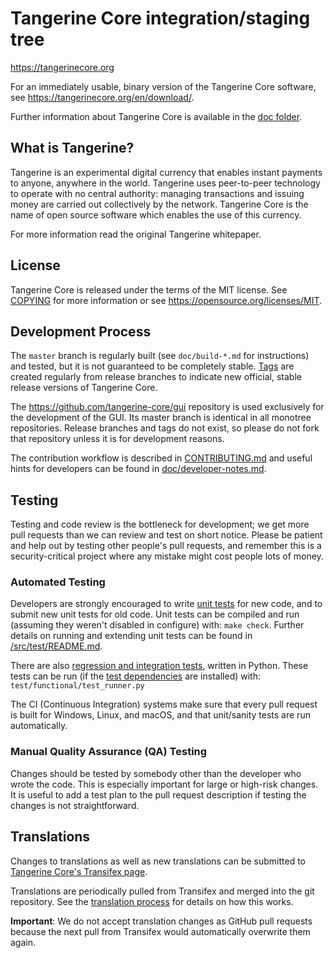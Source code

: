 Tangerine Core integration/staging tree
=====================================

https://tangerinecore.org

For an immediately usable, binary version of the Tangerine Core software, see
https://tangerinecore.org/en/download/.

Further information about Tangerine Core is available in the [doc folder](/doc).

What is Tangerine?
----------------

Tangerine is an experimental digital currency that enables instant payments to
anyone, anywhere in the world. Tangerine uses peer-to-peer technology to operate
with no central authority: managing transactions and issuing money are carried
out collectively by the network. Tangerine Core is the name of open source
software which enables the use of this currency.

For more information read the original Tangerine whitepaper.

License
-------

Tangerine Core is released under the terms of the MIT license. See [COPYING](COPYING) for more
information or see https://opensource.org/licenses/MIT.

Development Process
-------------------

The `master` branch is regularly built (see `doc/build-*.md` for instructions) and tested, but it is not guaranteed to be
completely stable. [Tags](https://github.com/tangerine/tangerine/tags) are created
regularly from release branches to indicate new official, stable release versions of Tangerine Core.

The https://github.com/tangerine-core/gui repository is used exclusively for the
development of the GUI. Its master branch is identical in all monotree
repositories. Release branches and tags do not exist, so please do not fork
that repository unless it is for development reasons.

The contribution workflow is described in [CONTRIBUTING.md](CONTRIBUTING.md)
and useful hints for developers can be found in [doc/developer-notes.md](doc/developer-notes.md).

Testing
-------

Testing and code review is the bottleneck for development; we get more pull
requests than we can review and test on short notice. Please be patient and help out by testing
other people's pull requests, and remember this is a security-critical project where any mistake might cost people
lots of money.

### Automated Testing

Developers are strongly encouraged to write [unit tests](src/test/README.md) for new code, and to
submit new unit tests for old code. Unit tests can be compiled and run
(assuming they weren't disabled in configure) with: `make check`. Further details on running
and extending unit tests can be found in [/src/test/README.md](/src/test/README.md).

There are also [regression and integration tests](/test), written
in Python.
These tests can be run (if the [test dependencies](/test) are installed) with: `test/functional/test_runner.py`

The CI (Continuous Integration) systems make sure that every pull request is built for Windows, Linux, and macOS,
and that unit/sanity tests are run automatically.

### Manual Quality Assurance (QA) Testing

Changes should be tested by somebody other than the developer who wrote the
code. This is especially important for large or high-risk changes. It is useful
to add a test plan to the pull request description if testing the changes is
not straightforward.

Translations
------------

Changes to translations as well as new translations can be submitted to
[Tangerine Core's Transifex page](https://www.transifex.com/tangerine/tangerine/).

Translations are periodically pulled from Transifex and merged into the git repository. See the
[translation process](doc/translation_process.md) for details on how this works.

**Important**: We do not accept translation changes as GitHub pull requests because the next
pull from Transifex would automatically overwrite them again.
